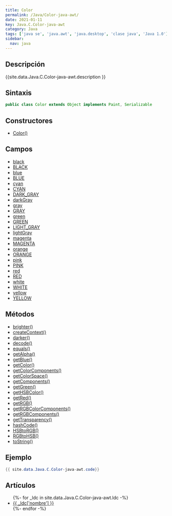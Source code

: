```yaml
---
title: Color
permalink: /Java/Color-java-awt/
date: 2021-01-11
key: Java.C.Color-java-awt
category: Java
tags: ['java se', 'java.awt', 'java.desktop', 'clase java', 'Java 1.0']
sidebar: 
  nav: java
---
```


## Descripción
{{site.data.Java.C.Color-java-awt.description }}

## Sintaxis
~~~java
public class Color extends Object implements Paint, Serializable
~~~

## Constructores
* [Color()](/Java/Color-java-awt/Color/)

## Campos
* [black](/Java/Color-java-awt/black/)
* [BLACK](/Java/Color-java-awt/BLACK/)
* [blue](/Java/Color-java-awt/blue/)
* [BLUE](/Java/Color-java-awt/BLUE/)
* [cyan](/Java/Color-java-awt/cyan/)
* [CYAN](/Java/Color-java-awt/CYAN/)
* [DARK_GRAY](/Java/Color-java-awt/DARK_GRAY/)
* [darkGray](/Java/Color-java-awt/darkGray/)
* [gray](/Java/Color-java-awt/gray/)
* [GRAY](/Java/Color-java-awt/GRAY/)
* [green](/Java/Color-java-awt/green/)
* [GREEN](/Java/Color-java-awt/GREEN/)
* [LIGHT_GRAY](/Java/Color-java-awt/LIGHT_GRAY/)
* [lightGray](/Java/Color-java-awt/lightGray/)
* [magenta](/Java/Color-java-awt/magenta/)
* [MAGENTA](/Java/Color-java-awt/MAGENTA/)
* [orange](/Java/Color-java-awt/orange/)
* [ORANGE](/Java/Color-java-awt/ORANGE/)
* [pink](/Java/Color-java-awt/pink/)
* [PINK](/Java/Color-java-awt/PINK/)
* [red](/Java/Color-java-awt/red/)
* [RED](/Java/Color-java-awt/RED/)
* [white](/Java/Color-java-awt/white/)
* [WHITE](/Java/Color-java-awt/WHITE/)
* [yellow](/Java/Color-java-awt/yellow/)
* [YELLOW](/Java/Color-java-awt/YELLOW/)

## Métodos
* [brighter()](/Java/Color-java-awt/brighter/)
* [createContext()](/Java/Color-java-awt/createContext/)
* [darker()](/Java/Color-java-awt/darker/)
* [decode()](/Java/Color-java-awt/decode/)
* [equals()](/Java/Color-java-awt/equals/)
* [getAlpha()](/Java/Color-java-awt/getAlpha/)
* [getBlue()](/Java/Color-java-awt/getBlue/)
* [getColor()](/Java/Color-java-awt/getColor/)
* [getColorComponents()](/Java/Color-java-awt/getColorComponents/)
* [getColorSpace()](/Java/Color-java-awt/getColorSpace/)
* [getComponents()](/Java/Color-java-awt/getComponents/)
* [getGreen()](/Java/Color-java-awt/getGreen/)
* [getHSBColor()](/Java/Color-java-awt/getHSBColor/)
* [getRed()](/Java/Color-java-awt/getRed/)
* [getRGB()](/Java/Color-java-awt/getRGB/)
* [getRGBColorComponents()](/Java/Color-java-awt/getRGBColorComponents/)
* [getRGBComponents()](/Java/Color-java-awt/getRGBComponents/)
* [getTransparency()](/Java/Color-java-awt/getTransparency/)
* [hashCode()](/Java/Color-java-awt/hashCode/)
* [HSBtoRGB()](/Java/Color-java-awt/HSBtoRGB/)
* [RGBtoHSB()](/Java/Color-java-awt/RGBtoHSB/)
* [toString()](/Java/Color-java-awt/toString/)

## Ejemplo
~~~java
{{ site.data.Java.C.Color-java-awt.code}}
~~~

## Artículos
<ul>
{%- for _ldc in site.data.Java.C.Color-java-awt.ldc -%}
   <li>
       <a href="{{_ldc['url'] }}">{{ _ldc['nombre'] }}</a>
   </li>
{%- endfor -%}
</ul>
